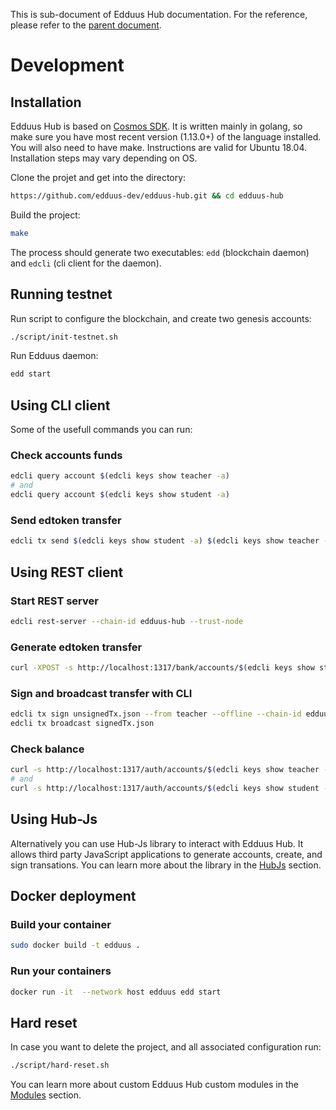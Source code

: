 This is sub-document of Edduus Hub documentation. For the reference, please refer to the [parent document](README.md).

# Development

## Installation

Edduus Hub is based on [Cosmos SDK](http://cosmos.network/). It is written mainly in golang, so make sure you have most recent version (1.13.0+) of the language installed. You will also need to have make. Instructions are valid for Ubuntu 18.04. Installation steps may vary depending on OS.

Clone the projet and get into the directory:

```bash
https://github.com/edduus-dev/edduus-hub.git && cd edduus-hub
```

Build the project:

```bash
make
```

The process should generate two executables: `edd` (blockchain daemon) and `edcli` (cli client for the daemon).

## Running testnet

Run script to configure the blockchain, and create two genesis accounts:

```bash
./script/init-testnet.sh
```

Run Edduus daemon:

```bash
edd start
```

## Using CLI client

Some of the usefull commands you can run:

### Check accounts funds

```bash
edcli query account $(edcli keys show teacher -a)
# and
edcli query account $(edcli keys show student -a)
```

### Send edtoken transfer

```bash
edcli tx send $(edcli keys show student -a) $(edcli keys show teacher -a) 99edtoken
```

## Using REST client

### Start REST server

```bash
edcli rest-server --chain-id edduus-hub --trust-node
```

### Generate edtoken transfer

```bash
curl -XPOST -s http://localhost:1317/bank/accounts/$(edcli keys show student -a)/transfers --data-binary '{"base_req":{"from":"'$(edcli keys show teacher -a)'","memo":"Sent with Edduus","chain_id":"edduus-hub","account_number":"3", "sequence":"4", "gas":"200000", "gas_adjustment":"1.2", "fees": [ {"denom": "edtoken", "amount": "50" } ], "simulate": false }, "amount": [ { "denom": "edtoken", "amount": "50" } ]}' > unsignedTx.json
```

### Sign and broadcast transfer with CLI

```bash
edcli tx sign unsignedTx.json --from teacher --offline --chain-id edduus-hub --sequence 4 --account-number 3 > signedTx.json
edcli tx broadcast signedTx.json
```

### Check balance

```bash
curl -s http://localhost:1317/auth/accounts/$(edcli keys show teacher -a)
# and
curl -s http://localhost:1317/auth/accounts/$(edcli keys show student -a)
```

## Using Hub-Js

Alternatively you can use Hub-Js library to interact with Edduus Hub. It allows third party JavaScript applications to generate accounts, create, and sign transations. You can learn more about the library in the [HubJs](/hub-js/README.md) section.

## Docker deployment

### Build your container

```bash
sudo docker build -t edduus .
```

### Run your containers

```bash
docker run -it  --network host edduus edd start
```

## Hard reset

In case you want to delete the project, and all associated configuration run:

```bash
./script/hard-reset.sh
```

You can learn more about custom Edduus Hub custom modules in the [Modules](/modules/README.md) section.

